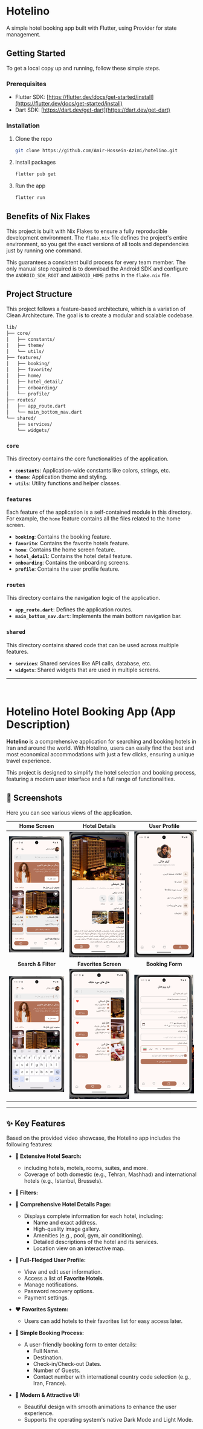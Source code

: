 # Hotelino

A simple hotel booking app built with Flutter, using Provider for state management.

## Getting Started

To get a local copy up and running, follow these simple steps.

### Prerequisites

  * Flutter SDK: [https://flutter.dev/docs/get-started/install](https://flutter.dev/docs/get-started/install)
  * Dart SDK: [https://dart.dev/get-dart](https://dart.dev/get-dart)

### Installation

1.  Clone the repo
    ```sh
    git clone https://github.com/Amir-Hossein-Azimi/hotelino.git
    ```
2.  Install packages
    ```sh
    flutter pub get
    ```
3.  Run the app
    ```sh
    flutter run
    ```

## Benefits of Nix Flakes

This project is built with Nix Flakes to ensure a fully reproducible development environment. The `flake.nix` file defines the project's entire environment, so you get the exact versions of all tools and dependencies just by running one command.

This guarantees a consistent build process for every team member. The only manual step required is to download the Android SDK and configure the `ANDROID_SDK_ROOT` and `ANDROID_HOME` paths in the `flake.nix` file.

## Project Structure

This project follows a feature-based architecture, which is a variation of Clean Architecture. The goal is to create a modular and scalable codebase.

```
lib/
├── core/
│   ├── constants/
│   ├── theme/
│   └── utils/
├── features/
│   ├── booking/
│   ├── favorite/
│   ├── home/
│   ├── hotel_detail/
│   ├── onboarding/
│   └── profile/
├── routes/
│   ├── app_route.dart
│   └── main_bottom_nav.dart
└── shared/
    ├── services/
    └── widgets/
```

### `core`

This directory contains the core functionalities of the application.

  * **`constants`**: Application-wide constants like colors, strings, etc.
  * **`theme`**: Application theme and styling.
  * **`utils`**: Utility functions and helper classes.

### `features`

Each feature of the application is a self-contained module in this directory. For example, the `home` feature contains all the files related to the home screen.

  * **`booking`**: Contains the booking feature.
  * **`favorite`**: Contains the favorite hotels feature.
  * **`home`**: Contains the home screen feature.
  * **`hotel_detail`**: Contains the hotel detail feature.
  * **`onboarding`**: Contains the onboarding screens.
  * **`profile`**: Contains the user profile feature.

### `routes`

This directory contains the navigation logic of the application.

  * **`app_route.dart`**: Defines the application routes.
  * **`main_bottom_nav.dart`**: Implements the main bottom navigation bar.

### `shared`

This directory contains shared code that can be used across multiple features.

  * **`services`**: Shared services like API calls, database, etc.
  * **`widgets`**: Shared widgets that are used in multiple screens.

-----

<br>

# Hotelino Hotel Booking App (App Description)

[](https://flutter.dev/)

**Hotelino** is a comprehensive application for searching and booking hotels in Iran and around the world. With Hotelino, users can easily find the best and most economical accommodations with just a few clicks, ensuring a unique travel experience.

This project is designed to simplify the hotel selection and booking process, featuring a modern user interface and a full range of functionalities.

## 📸 Screenshots

Here you can see various views of the application.


| Home Screen | Hotel Details | User Profile |
| :---: | :---: | :---: |
| ![Home.png](screenshot/Home.png) | ![Hotel_detail.png](screenshot/Hotel_detail.png) | ![profile.png](screenshot/profile.png) 
| **Search & Filter** | **Favorites Screen** | **Booking Form** |
| ![search.png](screenshot/search.png) | ![favorite.png](screenshot/favorite.png) | ![booking.png](screenshot/booking.png) | 

-----

## ✨ Key Features

Based on the provided video showcase, the Hotelino app includes the following features:

  * **🏡 Extensive Hotel Search:**

      * including hotels, motels, rooms, suites, and more.
      * Coverage of both domestic (e.g., Tehran, Mashhad) and international hotels (e.g., Istanbul, Brussels).

  * **🔎 Filters:**

  * **📄 Comprehensive Hotel Details Page:**

      * Displays complete information for each hotel, including:
          * Name and exact address.
          * High-quality image gallery.
          * Amenities (e.g., pool, gym, air conditioning).
          * Detailed descriptions of the hotel and its services.
          * Location view on an interactive map.

  * **👤 Full-Fledged User Profile:**

      * View and edit user information.
      * Access a list of **Favorite Hotels**.
      * Manage notifications.
      * Password recovery options.
      * Payment settings.

  * **❤️ Favorites System:**

      * Users can add hotels to their favorites list for easy access later.

  * **📅 Simple Booking Process:**

      * A user-friendly booking form to enter details:
          * Full Name.
          * Destination.
          * Check-in/Check-out Dates.
          * Number of Guests.
          * Contact number with international country code selection (e.g., Iran, France).

  * **🎨 Modern & Attractive UI:**

      * Beautiful design with smooth animations to enhance the user experience.
      * Supports the operating system's native Dark Mode and Light Mode.